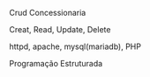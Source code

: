 Crud Concessionaria

Creat, Read, Update, Delete

httpd, apache, mysql(mariadb), PHP

Programação Estruturada
